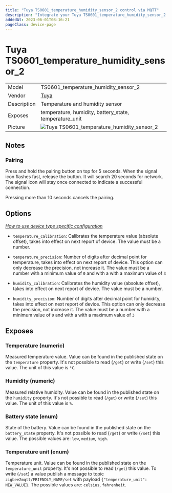 ```yaml
---
title: "Tuya TS0601_temperature_humidity_sensor_2 control via MQTT"
description: "Integrate your Tuya TS0601_temperature_humidity_sensor_2 via Zigbee2MQTT with whatever smart home infrastructure you are using without the vendor's bridge or gateway."
addedAt: 2023-06-01T08:16:21
pageClass: device-page
---
```


<!-- !!!! -->
<!-- ATTENTION: This file is auto-generated through docgen! -->
<!-- You can only edit the "Notes"-Section between the two comment lines "Notes BEGIN" and "Notes END". -->
<!-- Do not use h1 or h2 heading within "## Notes"-Section. -->
<!-- !!!! -->

# Tuya TS0601_temperature_humidity_sensor_2

|     |     |
|-----|-----|
| Model | TS0601_temperature_humidity_sensor_2  |
| Vendor  | [Tuya](/supported-devices/#v=Tuya)  |
| Description | Temperature and humidity sensor |
| Exposes | temperature, humidity, battery_state, temperature_unit |
| Picture | ![Tuya TS0601_temperature_humidity_sensor_2](https://www.zigbee2mqtt.io/images/devices/TS0601_temperature_humidity_sensor_2.png) |


<!-- Notes BEGIN: You can edit here. Add "## Notes" headline if not already present. -->
## Notes


### Pairing
Press and hold the pairing button on top for 5 seconds. When the signal icon flashes fast, release the button. It will search 20 seconds for network. 
The signal icon will stay once connected to indicate a successful connection.

Pressing more than 10 seconds cancels the pairing.
<!-- Notes END: Do not edit below this line -->



## Options
*[How to use device type specific configuration](../guide/configuration/devices-groups.md#specific-device-options)*

* `temperature_calibration`: Calibrates the temperature value (absolute offset), takes into effect on next report of device. The value must be a number.

* `temperature_precision`: Number of digits after decimal point for temperature, takes into effect on next report of device. This option can only decrease the precision, not increase it. The value must be a number with a minimum value of `0` and with a with a maximum value of `3`

* `humidity_calibration`: Calibrates the humidity value (absolute offset), takes into effect on next report of device. The value must be a number.

* `humidity_precision`: Number of digits after decimal point for humidity, takes into effect on next report of device. This option can only decrease the precision, not increase it. The value must be a number with a minimum value of `0` and with a with a maximum value of `3`


## Exposes

### Temperature (numeric)
Measured temperature value.
Value can be found in the published state on the `temperature` property.
It's not possible to read (`/get`) or write (`/set`) this value.
The unit of this value is `°C`.

### Humidity (numeric)
Measured relative humidity.
Value can be found in the published state on the `humidity` property.
It's not possible to read (`/get`) or write (`/set`) this value.
The unit of this value is `%`.

### Battery state (enum)
State of the battery.
Value can be found in the published state on the `battery_state` property.
It's not possible to read (`/get`) or write (`/set`) this value.
The possible values are: `low`, `medium`, `high`.

### Temperature unit (enum)
Temperature unit.
Value can be found in the published state on the `temperature_unit` property.
It's not possible to read (`/get`) this value.
To write (`/set`) a value publish a message to topic `zigbee2mqtt/FRIENDLY_NAME/set` with payload `{"temperature_unit": NEW_VALUE}`.
The possible values are: `celsius`, `fahrenheit`.

